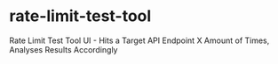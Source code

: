 # rate-limit-test-tool
Rate Limit Test Tool UI - Hits a Target API Endpoint X Amount of Times, Analyses Results Accordingly
